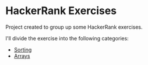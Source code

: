 # HackerRank Exercises

Project created to group up some HackerRank exercises.

I'll divide the exercise into the following categories:

- [Sorting](./src/Sorting/README.md)
- [Arrays](./src/Arrays/README.md)